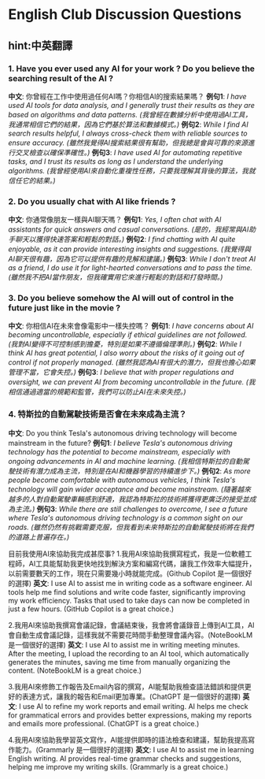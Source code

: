 # English Club Discussion Questions
## hint:中英翻譯

### 1. Have you ever used any AI for your work ? Do you believe the searching result of the AI ? 
  **中文**: 你曾經在工作中使用過任何AI嗎？你相信AI的搜索結果嗎？
  **例句1**: *I have used AI tools for data analysis, and I generally trust their results as they are based on algorithms and data patterns. (我曾經在數據分析中使用過AI工具，我通常相信它們的結果，因為它們基於算法和數據模式。)*
  **例句2**: *While I find AI search results helpful, I always cross-check them with reliable sources to ensure accuracy. (雖然我覺得AI搜索結果很有幫助，但我總是會與可靠的來源進行交叉檢查以確保準確性。)*
  **例句3**: *I have used AI for automating repetitive tasks, and I trust its results as long as I understand the underlying algorithms. (我曾經使用AI來自動化重複性任務，只要我理解其背後的算法，我就信任它的結果。)*



### 2. Do you usually chat with AI like friends ?  
**中文**: 你通常像朋友一樣與AI聊天嗎？
  **例句1**: *Yes, I often chat with AI assistants for quick answers and casual conversations. (是的，我經常與AI助手聊天以獲得快速答案和輕鬆的對話。)*
  **例句2**: *I find chatting with AI quite enjoyable, as it can provide interesting insights and suggestions. (我覺得與AI聊天很有趣，因為它可以提供有趣的見解和建議。)*
  **例句3**: *While I don't treat AI as a friend, I do use it for light-hearted conversations and to pass the time. (雖然我不把AI當作朋友，但我確實用它來進行輕鬆的對話和打發時間。)*



### 3. Do you believe somehow the AI will out of control in the future just like in the movie ?
**中文**: 你相信AI在未來會像電影中一樣失控嗎？
  **例句1**: *I have concerns about AI becoming uncontrollable, especially if ethical guidelines are not followed. (我對AI變得不可控制感到擔憂，特別是如果不遵循倫理準則。)*
  **例句2**: *While I think AI has great potential, I also worry about the risks of it going out of control if not properly managed. (雖然我認為AI有很大的潛力，但我也擔心如果管理不當，它會失控。)*
  **例句3**: *I believe that with proper regulations and oversight, we can prevent AI from becoming uncontrollable in the future. (我相信通過適當的規範和監管，我們可以防止AI在未來失控。)*   

### 4. 特斯拉的自動駕駛技術是否會在未來成為主流？
**中文**: Do you think Tesla's autonomous driving technology will become mainstream in the future?
  **例句1**: *I believe Tesla's autonomous driving technology has the potential to become mainstream, especially with ongoing advancements in AI and machine learning. (我相信特斯拉的自動駕駛技術有潛力成為主流，特別是在AI和機器學習的持續進步下。)*
  **例句2**: *As more people become comfortable with autonomous vehicles, I think Tesla's technology will gain wider acceptance and become mainstream. (隨著越來越多的人對自動駕駛車輛感到舒適，我認為特斯拉的技術將獲得更廣泛的接受並成為主流。)*
  **例句3**: *While there are still challenges to overcome, I see a future where Tesla's autonomous driving technology is a common sight on our roads. (雖然仍然有挑戰需要克服，但我看到未來特斯拉的自動駕駛技術將在我們的道路上普遍存在。)*


目前我使用AI來協助我完成甚麼事?
1.我用AI來協助我撰寫程式，我是一位軟體工程師，AI工具能幫助我更快地找到解決方案和編寫代碼，讓我工作效率大幅提升，以前需要數天的工作，現在只需要幾小時就能完成。(Github Copilot 是一個很好的選擇)
**英文**: I use AI to assist me in writing code as a software engineer. AI tools help me find solutions and write code faster, significantly improving my work efficiency. Tasks that used to take days can now be completed in just a few hours. (GitHub Copilot is a great choice.)

2.我用AI來協助我撰寫會議記錄，會議結束後，我會將會議錄音上傳到AI工具，AI會自動生成會議記錄，這樣我就不需要花時間手動整理會議內容。(NoteBookLM 是一個很好的選擇)
**英文**: I use AI to assist me in writing meeting minutes. After the meeting, I upload the recording to an AI tool, which automatically generates the minutes, saving me time from manually organizing the content. (NoteBookLM is a great choice.)


3.我用AI來修飾工作報告及Email內容的撰寫，AI能幫助我檢查語法錯誤和提供更好的表達方式，讓我的報告和Email更加專業。(ChatGPT 是一個很好的選擇)
**英文**: I use AI to refine my work reports and email writing. AI helps me check for grammatical errors and provides better expressions, making my reports and emails more professional. (ChatGPT is a great choice.)

4.我用AI來協助我學習英文寫作，AI能提供即時的語法檢查和建議，幫助我提高寫作能力。(Grammarly 是一個很好的選擇)
**英文**: I use AI to assist me in learning English writing. AI provides real-time grammar checks and suggestions, helping me improve my writing skills. (Grammarly is a great choice.)